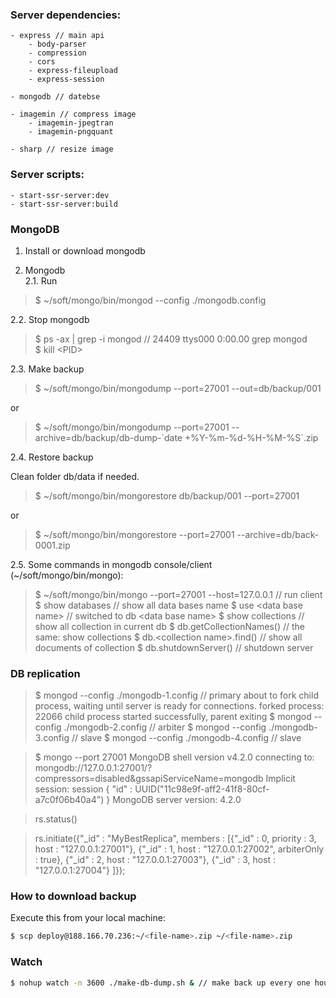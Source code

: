 ### Server dependencies:

```
- express // main api
    - body-parser
    - compression
    - cors
    - express-fileupload
    - express-session

- mongodb // datebse

- imagemin // compress image
    - imagemin-jpegtran
    - imagemin-pngquant

- sharp // resize image
```

### Server scripts:

```
- start-ssr-server:dev
- start-ssr-server:build
```

### MongoDB

1. Install or download mongodb

2. Mongodb \
2.1. Run

> $ ~/soft/mongo/bin/mongod --config ./mongodb.config

2.2. Stop mongodb

> $ ps -ax | grep -i mongod // 24409 ttys000 0:00.00 grep mongod \
> $ kill \<PID\>

2.3. Make backup

> $ ~/soft/mongo/bin/mongodump --port=27001 --out=db/backup/001

or

> $ ~/soft/mongo/bin/mongodump --port=27001 --archive=db/backup/db-dump-\`date +%Y-%m-%d-%H-%M-%S\`.zip

2.4. Restore backup

Clean folder db/data if needed.

> $ ~/soft/mongo/bin/mongorestore db/backup/001 --port=27001

or

> $ ~/soft/mongo/bin/mongorestore --port=27001 --archive=db/back-0001.zip

2.5. Some commands in mongodb console/client (~/soft/mongo/bin/mongo):
> $ ~/soft/mongo/bin/mongo --port=27001 --host=127.0.0.1 // run client
> $ show databases // show all data bases name
> $ use \<data base name\> // switched to db \<data base name\>
> $ show collections // show all collection in current db
> $ db.getCollectionNames() // the same: show collections
> $ db.\<collection name\>.find() // show all documents of collection
> $ db.shutdownServer() // shutdown server

### DB replication

> $ mongod --config ./mongodb-1.config // primary
> about to fork child process, waiting until server is ready for connections.
> forked process: 22066
> child process started successfully, parent exiting
> $ mongod --config ./mongodb-2.config  // arbiter
> $ mongod --config ./mongodb-3.config  // slave
> $ mongod --config ./mongodb-4.config  // slave


> $ mongo --port 27001
> MongoDB shell version v4.2.0
> connecting to: mongodb://127.0.0.1:27001/?compressors=disabled&gssapiServiceName=mongodb
> Implicit session: session { "id" : UUID("11c98e9f-aff2-41f8-80cf-a7c0f06b40a4") }
> MongoDB server version: 4.2.0

> rs.status()

> rs.initiate({"_id" : "MyBestReplica", members : [{"_id" : 0, priority : 3, host : "127.0.0.1:27001"}, {"_id" : 1, host : "127.0.0.1:27002", arbiterOnly : true}, {"_id" : 2, host : "127.0.0.1:27003"}, {"_id" : 3, host : "127.0.0.1:27004"} ]});

### How to download backup

Execute this from your local machine:

```bash
$ scp deploy@188.166.70.236:~/<file-name>.zip ~/<file-name>.zip
```

### Watch

```bash
$ nohup watch -n 3600 ./make-db-dump.sh & // make back up every one hour
```
